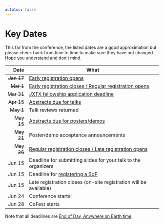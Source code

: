 ```yaml
---
autotoc: false
---
```


<slot name="/events/gcc2024/header" />


# Key Dates

This far from the conference, the listed dates are a good approximation but
please check back from time to time to make sure they have not changed. Hope you
understand and don't mind.

| Date   | What |
| -----: | ---  |
| ~~Jan 17~~ | [Early registration opens](/events/gcc2024/register/) |
| ~~Mar 1~~  | [Early registration closes / Regular registration opens](/events/gcc2024/register/) |
| ~~Mar 31~~ | [JXTX fellowship application deadline](https://jxtxfoundation.org/news/2024-2-19-gcc/) |
| ~~Apr 15~~ | [Abstracts due for talks](/events/gcc2024/abstracts/) |
| ~~May 1~~  | Talk reviews returned |
| ~~May 15~~ | [Abstracts due for posters/demos](/events/gcc2024/abstracts/) |
| ~~May 21~~ | Poster/demo acceptance announcements |
| ~~May 26~~ | [Regular registration closes / Late registration opens](/events/gcc2024/register/) |
| Jun 15 | Deadline for submitting slides for your talk to the organizers |
| Jun 15 | Deadline for [registering a BoF](/events/gcc2024/abstracts/#birds-of-a-feather-bof-sessions) |
| Jun 15 | Late registration closes (on-site registration will be available) |
| Jun 24 | Conference starts! |
| Jun 28 | CoFest starts |

Note that all deadlines are [End of Day, Anywhere on Earth time](https://time.is/Anywhere_on_Earth).
